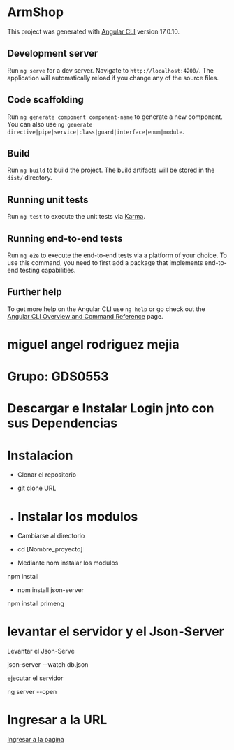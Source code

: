 # ArmShop

This project was generated with [Angular CLI](https://github.com/angular/angular-cli) version 17.0.10.

## Development server

Run `ng serve` for a dev server. Navigate to `http://localhost:4200/`. The application will automatically reload if you change any of the source files.

## Code scaffolding

Run `ng generate component component-name` to generate a new component. You can also use `ng generate directive|pipe|service|class|guard|interface|enum|module`.

## Build

Run `ng build` to build the project. The build artifacts will be stored in the `dist/` directory.

## Running unit tests

Run `ng test` to execute the unit tests via [Karma](https://karma-runner.github.io).

## Running end-to-end tests

Run `ng e2e` to execute the end-to-end tests via a platform of your choice. To use this command, you need to first add a package that implements end-to-end testing capabilities.

## Further help

To get more help on the Angular CLI use `ng help` or go check out the [Angular CLI Overview and Command Reference](https://angular.io/cli) page.
# miguel angel rodriguez mejia
# Grupo: GDS0553
# Descargar e Instalar Login jnto con sus Dependencias

# Instalacion
- Clonar el repositorio
- 
  git clone URL
  
- # Instalar los modulos
- Cambiarse al directorio
- cd [Nombre_proyecto]
- Mediante nom instalar los modulos
 
 npm install


- npm install json-server


npm install primeng 


# levantar el servidor y el  Json-Server
Levantar el Json-Serve

json-server --watch db.json


ejecutar el servidor

ng server --open




# Ingresar a la URL

<a href="https://localhost:4200/" title="Optional title">Ingresar a la pagina</a>
